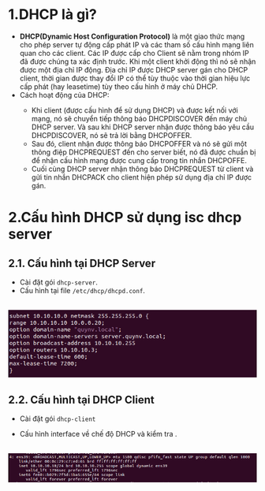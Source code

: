 # 1.DHCP là gì?

- **DHCP(Dynamic Host Configuration Protocol)** là một giao thức mạng cho phép server tự động cấp phát IP và các tham số cấu hình mạng liên quan cho các client. Các IP được cấp cho Client sẽ nằm trong nhóm IP đã được chúng ta xác định trước. Khi một client khởi động thì nó sẽ nhận được một địa chỉ IP động. Địa chỉ IP được DHCP server gán cho DHCP client, thời gian được thay đổi IP có thể tùy thuộc vào thời gian hiệu lực cấp phát (hay leasetime) tùy theo cấu hình ở máy chủ DHCP.
- Cách hoạt động của DHCP:
<ul>
  <ul>
    <li> Khi client (được cấu hình để sử dụng DHCP) và được kết nối với mạng, nó sẽ chuyển tiếp thông báo DHCPDISCOVER đến máy chủ DHCP server. Và sau khi DHCP server nhận được thông báo yêu cầu DHCPDISCOVER, nó sẽ trả lời bằng DHCPOFFER.
    <li> Sau đó, client nhận được thông báo DHCPOFFER và nó sẽ gửi một thông điệp DHCPREQUEST đến cho server biết, nó đã được chuẩn bị để nhận cấu hình mạng được cung cấp trong tin nhắn DHCPOFFE.
    <li> Cuối cùng DHCP server nhận thông báo DHCPREQUEST từ client và gửi tin nhắn DHCPACK cho client hiện phép sử dụng địa chỉ IP được gán.
  </ul>
</ul>

# 2.Cấu hình DHCP sử dụng isc dhcp server

## 2.1. Cấu hình tại DHCP Server

- Cài đặt gói `dhcp-server`.
- Cấu hình tại file `/etc/dhcp/dhcpd.conf`. 
<br>
<img src="https://github.com/lean15998/Linux/blob/main/images/23.1.PNG">
<br>

## 2.2. Cấu hình tại DHCP Client

- Cài đặt gói `dhcp-client`

- Cấu hình interface về chế độ DHCP và kiểm tra .
<br>
<img src="https://github.com/lean15998/Linux/blob/main/images/23.2.PNG">
<br>









